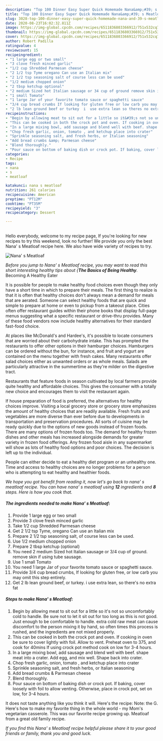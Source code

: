 ```yaml
---
description: "Top 100 Dinner Easy Super Quick Homemade Nana&amp;#39; s Meatloaf"
title: "Top 100 Dinner Easy Super Quick Homemade Nana&amp;#39; s Meatloaf"
slug: 3028-top-100-dinner-easy-super-quick-homemade-nana-and-39-s-meatloaf
date: 2020-08-23T16:02:32.811Z
image: https://img-global.cpcdn.com/recipes/6511836803366912/751x532cq70/nana-s-meatloaf-recipe-main-photo.jpg
thumbnail: https://img-global.cpcdn.com/recipes/6511836803366912/751x532cq70/nana-s-meatloaf-recipe-main-photo.jpg
cover: https://img-global.cpcdn.com/recipes/6511836803366912/751x532cq70/nana-s-meatloaf-recipe-main-photo.jpg
author: Robert Padilla
ratingvalue: 4
reviewcount: 15
recipeingredient:
- "1 large egg or two small"
- "3 clove fresh minced garlic"
- "1/2 cup Shredded Parmesan cheese"
- "2 1/2 tsp Tyme oregano Can use an Italian mix"
- "2 1/2 tsp seasoning salt of course less can be used"
- "1/2 medium chopped onion"
- "2 tbsp ketchup optional"
- "2 medium Sized hot Italian sausage or 34 cup of ground remove skin if using tube sausage"
- "1 small Tomato"
- "1 large Jar of your favorite tomato sauce or spaghetti sauce"
- "3/4 cup bread crumbs If looking for gluten free or low carb you may omit this step entirely"
- "2 lb lean ground beef or turkey  i  use extra lean so theres no extra fat"
recipeinstructions:
- "Begin by allowing meat to sit out for a little so it&#39;s not so uncomfortably cold to handle. Be sure not to let it sit out for too long as this is not good. Just enough to be comfortable to handle. extra cold raw meat can cause discomfort to the person mixing it by hand, so often times this process is rushed, and the ingredients are not mixed properly."
- "This can be cooked in both the crock pot and oven. If cooking in oven be sure to cover lightly with foil. Allow to vent. Preheat oven to 375, and cook for 40mins If using crock pot method cook on low for 3-4 hours."
- "In a large mixing bowl, add sausage and blend well with beef. shape meat into a crater. Add egg, and mix well. Shape back into crater."
- "Chop fresh garlic, onion, tomato , and ketchup place into crater"
- "Sprinkle seasoning salt, and fresh herbs, or Italian seasoning"
- "Add bread crumbs &amp; Parmesan cheese"
- "Blend thoroughly."
- "Pour sauce on bottom of baking dish or crock pot. If baking, cover loosely with foil to allow venting. Otherwise, place in crock pot, set on low, for 3-4 hours."
categories:
- Recipe
tags:
- nana
- s
- meatloaf

katakunci: nana s meatloaf 
nutrition: 261 calories
recipecuisine: American
preptime: "PT12M"
cooktime: "PT35M"
recipeyield: "3"
recipecategory: Dessert

---
```

<br>
Hello everybody, welcome to my recipe page, If you're looking for new recipes to try this weekend, look no further! We provide you only the best Nana&#39; s Meatloaf recipe here. We also have wide variety of recipes to try.
<br>


![Nana&#39; s Meatloaf](https://img-global.cpcdn.com/recipes/6511836803366912/751x532cq70/nana-s-meatloaf-recipe-main-photo.jpg)

<i>Before you jump to Nana&#39; s Meatloaf recipe, you may want to read this short interesting healthy tips about {<strong>The Basics of Being Healthy</strong>.</i>
Becoming A Healthy Eater

It is possible for people to make healthy food choices even though they only have a short time in which to prepare their meals. The first thing to realize is that it is often that healthy choices don't always mean a demand for meals that are aerated. Someone can select healthy foods that are quick and simple to prepare at home or even to pickup from a takeout place. Cities often offer restaurant guides within their phone books that display full-page menus suggesting what a specific restaurant or drive-thru provides. Many of these food vendors now include healthy alternatives for their standard fast-food choice.

At places like McDonald's and Hardee's, it's possible to locate consumers that are worried about their carbohydrate intake.  This has prompted the restaurants to offer other options in their hamburger choices. Hamburgers can be ordered without the bun, for instance, and fruit and yogurt are contained on the menu together with fresh cakes. Many restaurants offer salad choices either as unwanted orders or as whole meals.  Salads are particularly attractive in the summertime as they're milder on the digestive tract.

Restaurants that feature foods in season cultivated by local farmers provide quite healthy and affordable choices.  This gives the consumer with a totally new choice and encourages them to visit the restaurant again.

If house preparation of food is preferred, the alternatives for healthy choices improve. Visiting a local grocery store or grocery store emphasizes the amount of healthy choices that are readily available. Fresh fruits and vegetables are more diverse than ever before due to developments in transportation and preservation procedures.  All sorts of cuisine may be ready quickly due to the options of new goods instead of frozen foods. There are many options of frozen foods too. The demand for healthy frozen dishes and other meals has increased alongside demands for greater variety in frozen food offerings. Any frozen food aisle in any supermarket will show as lots of healthy food options and poor choices. The decision is left up to the individual.

People can either decide to eat a healthy diet program or an unhealthy one. Time and access to healthy choices are no longer problems for a person who is attempting to eat healthy and healthier foods.


<i>We hope you got benefit from reading it, now let's go back to nana&#39; s meatloaf recipe. You can have nana&#39; s meatloaf using <strong>12</strong> ingredients and <strong>8</strong> steps. Here is how you cook that.
</i>

##### The ingredients needed to make Nana&#39; s Meatloaf:

1. Provide 1 large egg or two small
1. Provide 3 clove fresh minced garlic
1. Take 1/2 cup Shredded Parmesan cheese
1. Get 2 1/2 tsp Tyme, oregano Can use an Italian mix
1. Prepare 2 1/2 tsp seasoning salt, of course less can be used.
1. Use 1/2 medium chopped onion
1. Prepare 2 tbsp ketchup (optional)
1. You need 2 medium Sized hot Italian sausage or 3/4 cup of ground. remove skin if using tube sausage.
1. Use 1 small Tomato
1. You need 1 large Jar of your favorite tomato sauce or spaghetti sauce.
1. Provide 3/4 cup bread crumbs, If looking for gluten free, or low carb you may omit this step entirely.
1. Get 2 lb lean ground beef, or turkey.  i  use extra lean, so there&#39;s no extra fat


##### Steps to make Nana&#39; s Meatloaf:

1. Begin by allowing meat to sit out for a little so it&#39;s not so uncomfortably cold to handle. Be sure not to let it sit out for too long as this is not good. Just enough to be comfortable to handle. extra cold raw meat can cause discomfort to the person mixing it by hand, so often times this process is rushed, and the ingredients are not mixed properly.
1. This can be cooked in both the crock pot and oven. If cooking in oven be sure to cover lightly with foil. Allow to vent. Preheat oven to 375, and cook for 40mins If using crock pot method cook on low for 3-4 hours.
1. In a large mixing bowl, add sausage and blend well with beef. shape meat into a crater. Add egg, and mix well. Shape back into crater.
1. Chop fresh garlic, onion, tomato , and ketchup place into crater
1. Sprinkle seasoning salt, and fresh herbs, or Italian seasoning
1. Add bread crumbs &amp; Parmesan cheese
1. Blend thoroughly.
1. Pour sauce on bottom of baking dish or crock pot. If baking, cover loosely with foil to allow venting. Otherwise, place in crock pot, set on low, for 3-4 hours.


It does not taste anything like you think it will. Here&#39;s the recipe: Note: the G. Here&#39;s how to make my favorite thing in the whole world - my Mom&#39;s vegetarian casserole. This was our favorite recipe growing up. Meatloaf from a great old family recipe. 

<i>If you find this Nana&#39; s Meatloaf recipe helpful please share it to your good friends or family, thank you and good luck.</i>
